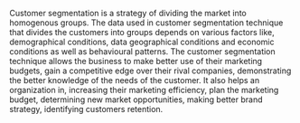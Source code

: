 Customer segmentation is a strategy of dividing the market into homogenous groups. The data used in customer segmentation technique that divides the customers into  groups  depends  on  various  factors  like,  demographical  conditions,  data  geographical conditions and economic conditions as well as behavioural patterns. The customer segmentation 
technique allows the business to make better use of their marketing budgets, gain a competitive edge over their rival companies, demonstrating the better knowledge of the needs of the customer. 
It also helps an organization in, increasing their marketing efficiency, plan the marketing budget, determining  new  market  opportunities,  making  better  brand  strategy,  identifying  customers retention.
